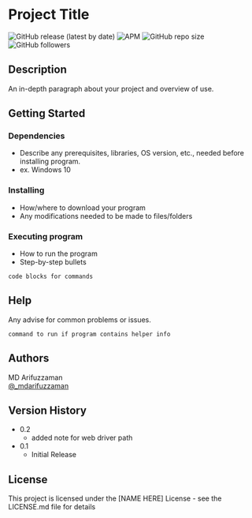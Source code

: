 # Project Title

![GitHub release (latest by date)](https://img.shields.io/github/v/release/mdarifuzzaman11/Key-Logger-Injector?style=for-the-badge) 
![APM](https://img.shields.io/apm/l/test?style=for-the-badge)
![GitHub repo size](https://img.shields.io/github/repo-size/mdarifuzzaman11/Key-Logger-Injector?style=for-the-badge)
![GitHub followers](https://img.shields.io/github/followers/mdarifuzzaman11?style=for-the-badge)

## Description

An in-depth paragraph about your project and overview of use.

## Getting Started

### Dependencies

* Describe any prerequisites, libraries, OS version, etc., needed before installing program.
* ex. Windows 10

### Installing

* How/where to download your program
* Any modifications needed to be made to files/folders

### Executing program

* How to run the program
* Step-by-step bullets

```
code blocks for commands
```

## Help

Any advise for common problems or issues.
```
command to run if program contains helper info
```

## Authors
MD Arifuzzaman 
<br />
[@_mdarifuzzaman](https://instagram.com/_mdarifuzzaman)

## Version History

* 0.2
    * added note for web driver path
* 0.1
    * Initial Release

## License

This project is licensed under the [NAME HERE] License - see the LICENSE.md file for details
